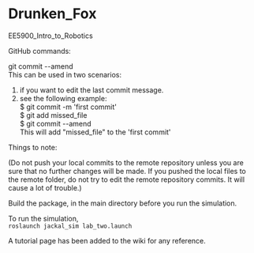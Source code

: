 # Drunken_Fox
EE5900_Intro_to_Robotics

GitHub commands: </br>

git commit --amend </br>
This can be used in two scenarios: </br>
1) if you want to edit the last commit message. </br>
2) see the following example: </br>
$ git commit -m 'first commit' </br>
$ git add missed_file </br>
$ git commit --amend  </br>
This will add "missed_file" to the 'first commit'

Things to note: </br>

(Do not push your local commits to the remote repository unless you are sure that no further changes will be made. 
If you pushed the local files to the remote folder, do not try to edit the remote repository commits. It will cause a lot of trouble.)  </br>

Build the package, in the main directory before you run the simulation. </br>

To run the simulation, </br>
`roslaunch jackal_sim lab_two.launch` </br>

A tutorial page has been added to the wiki for any reference. 


